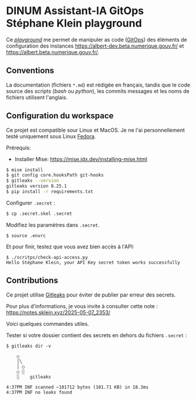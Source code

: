 # DINUM Assistant-IA GitOps Stéphane Klein playground

Ce [*playground*](https://notes.sklein.xyz/Playground/) me permet de manipuler as code ([GitOps](https://notes.sklein.xyz/GitOps/)) des éléments de configuration des instances <https://albert-dev.beta.numerique.gouv.fr/> et <https://albert.beta.numerique.gouv.fr/>.

## Conventions

La documentation (fichiers `*.md`) est rédigée en français, tandis que le code source des scripts (*bash* ou *python*), les commits messages et les noms de fichiers utilisent l'anglais.

## Configuration du workspace

Ce projet est compatible sour Linux et MacOS. Je ne l'ai personnellement testé uniquement sous Linux [Fedora](https://notes.sklein.xyz/Fedora/).

Prérequis:

- Installer Mise: https://mise.jdx.dev/installing-mise.html

```sh
$ mise install
$ git config core.hooksPath git-hooks
$ gitleaks --version
gitleaks version 8.25.1
$ pip install -r requirements.txt
```

Configurer `.secret` :

```sh
$ cp .secret.skel .secret
```

Modifiez les paramètres dans `.secret`.

```
$ source .envrc
```

Et pour finir, testez que vous avez bien accès à l'API:

```
$ ./scritps/check-api-access.py
Hello Stéphane Klein, your API Key secret token works successfully
```

## Contributions

Ce projet utilise [Gitleaks](https://notes.sklein.xyz/Gitleaks/) pour éviter de publier par erreur des secrets.

Pour plus d'informations, je vous invite à consulter cette note : https://notes.sklein.xyz/2025-05-07_2353/

Voici quelques commandes utiles.

Tester si votre dossier contient des secrets en dehors du fichiers `.secret` :

```
$ gitleaks dir -v

    ○
    │╲
    │ ○
    ○ ░
    ░    gitleaks

4:37PM INF scanned ~101712 bytes (101.71 KB) in 18.3ms
4:37PM INF no leaks found
```

